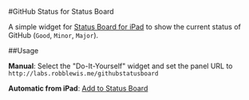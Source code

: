 #GitHub Status for Status Board

A simple widget for [Status Board for iPad](http://panic.com/statusboard) to show the current status of GitHub (`Good`, `Minor`, `Major`).

##Usage

**Manual**: Select the "Do-It-Yourself" widget and set the panel URL to `http://labs.robblewis.me/githubstatusboard`

**Automatic from iPad**: <a href="panicboard://?url=http%3A%2F%2Flabs.robblewis.me%2Fgithubstatusboard%2F&panel=diy&sourceDisplayName=Github%20Status">Add to Status Board</a>